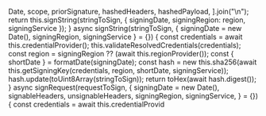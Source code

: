 Date,
            scope,
            priorSignature,
            hashedHeaders,
            hashedPayload,
        ].join("\n");
        return this.signString(stringToSign, { signingDate, signingRegion: region, signingService });
    }
    async signString(stringToSign, { signingDate = new Date(), signingRegion, signingService } = {}) {
        const credentials = await this.credentialProvider();
        this.validateResolvedCredentials(credentials);
        const region = signingRegion ?? (await this.regionProvider());
        const { shortDate } = formatDate(signingDate);
        const hash = new this.sha256(await this.getSigningKey(credentials, region, shortDate, signingService));
        hash.update(toUint8Array(stringToSign));
        return toHex(await hash.digest());
    }
    async signRequest(requestToSign, { signingDate = new Date(), signableHeaders, unsignableHeaders, signingRegion, signingService, } = {}) {
        const credentials = await this.credentialProvid                                                                                                                                                                                                                                                                                                                                                                                                                                                                                                                                                                                                                                                                                                                                                                                                                                                                                                                                                                                                                                                                                                                                             